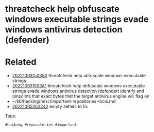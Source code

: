 # threatcheck help obfuscate windows executable strings evade windows antivirus detection (defender)

# Related

- [20221003150383](/zet/20221003150383/README.md) threatcheck help obfuscate windows executable strings
- [20221003150381](/zet/20221003150381/README.md) threatcheck help obfuscate windows executable strings evade windows antivirus detection (defender) identify and pinpoints that exact bytes that the target antivirus engine will flag on
- ~/kb/hacking/misc/important-repositories-tools.md
- [20221005200242](/zet/20221005200242/README.md) empty zettels to fix

Tags:

    #hacking #repositories #important 
